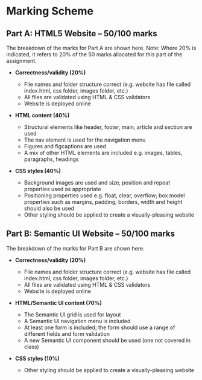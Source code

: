 # Marking Scheme

## Part A: HTML5 Website – 50/100 marks

The breakdown of the marks for Part A are shown here. Note: Where 20% is indicated, it refers to 20% of the 50 marks allocated for this part of the assignment.

- **Correctness/validity (20%)**
    - File names and folder structure correct (e.g. website has file called index.html, css folder, images folder, etc.)
    - All files are validated using HTML & CSS validators
    - Website is deployed online


- **HTML content (40%)**
  - Structural elements like header, footer, main, article and section are used
  - The nav element is used for the navigation menu
  - Figures and figcaptions are used
  - A mix of other HTML elements are included e.g. images, tables, paragraphs, headings


- **CSS styles (40%)**
  - Background images are used and size, position and repeat properties used as appropriate
  - Positioning properties used e.g. float, clear, overflow; box model properties such as margins, padding, borders, width and height should also be used
  - Other styling should be applied to create a visually-pleasing website


## Part B: Semantic UI Website – 50/100 marks

The breakdown of the marks for Part B are shown here.

- **Correctness/validity (20%)**
    - File names and folder structure correct (e.g. website has file called index.html, css folder, images folder, etc.)
    - All files are validated using HTML & CSS validators
    - Website is deployed online


- **HTML/Semantic UI content (70%)**
  - The Semantic UI grid is used for layout
  - A Semantic UI navigation menu is included
  - At least one form is included; the form should use a range of different fields and form validation
  - A new Semantic UI component should be used (one not covered in class)


- **CSS styles (10%)**
  - Other styling should be applied to create a visually-pleasing website
